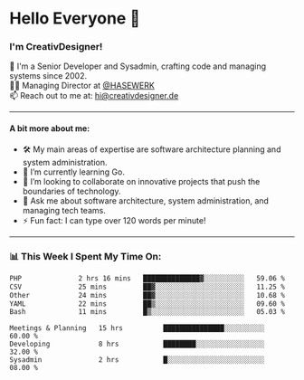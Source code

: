 # Hello Everyone 👋

### I'm CreativDesigner!

🔭 I'm a Senior Developer and Sysadmin, crafting code and managing systems since 2002.  
👨‍💼 Managing Director at [@HASEWERK](https://github.com/HASEWERK)  
📫 Reach out to me at: [hi@creativdesigner.de](mailto:hi@creativdesigner.de)  

---

#### A bit more about me:

- 🛠 My main areas of expertise are software architecture planning and system administration.
- 🌱 I’m currently learning Go.
- 👯 I’m looking to collaborate on innovative projects that push the boundaries of technology.
- 💬 Ask me about software architecture, system administration, and managing tech teams.
- ⚡ Fun fact: I can type over 120 words per minute!  

---

### 📊 **This Week I Spent My Time On:**

<!--START_SECTION:waka-->

```txt
PHP              2 hrs 16 mins   ██████████████▓░░░░░░░░░░   59.06 %
CSV              25 mins         ██▓░░░░░░░░░░░░░░░░░░░░░░   11.25 %
Other            24 mins         ██▓░░░░░░░░░░░░░░░░░░░░░░   10.68 %
YAML             22 mins         ██▒░░░░░░░░░░░░░░░░░░░░░░   09.60 %
Bash             11 mins         █▒░░░░░░░░░░░░░░░░░░░░░░░   05.03 %
```

<!--END_SECTION:waka-->

```text
Meetings & Planning   15 hrs          ███████████████░░░░░░░░░░   60.00 % 
Developing            8 hrs           ████████░░░░░░░░░░░░░░░░░   32.00 % 
Sysadmin              2 hrs           █░░░░░░░░░░░░░░░░░░░░░░░░   08.00 %


